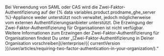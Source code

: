 Bei Verwendung von SAML oder CAS wird die Zwei-Faktor-Authentifizierung auf der {% data variables.product.prodname_ghe_server %}-Appliance weder unterstützt noch verwaltet, jedoch möglicherweise vom externen Authentifizierungsanbieter unterstützt. Die Erzwingung der Zwei-Faktor-Authentifizierung für Organisationen ist nicht verfügbar. Weitere Informationen zum Erzwingen der Zwei-Faktor-Authentifizierung für Organisationen findest Du unter „[Zwei-Faktor-Authentifizierung in Deiner Organisation vorschreiben](/enterprise/{{ currentVersion }}/user/articles/requiring-two-factor-authentication-in-your-organization/).“
